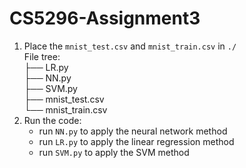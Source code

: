 # CS5296-Assignment3
1. Place the `mnist_test.csv` and `mnist_train.csv` in `./`<br>
File tree:<br>
├── LR.py<br>
├── NN.py<br>
├── SVM.py<br>
├── mnist_test.csv<br>
└── mnist_train.csv<br>
2. Run the code:
   * run `NN.py` to apply the neural network method
   * run `LR.py` to apply the linear regression method
   * run `SVM.py` to apply the SVM method

